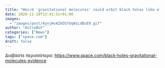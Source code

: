```yaml
---
title: "Weird 'gravitational molecules' could orbit black holes like electrons swirling around atoms"
date: 2020-11-18T13:41:51+01:00
images:
  - "images/post/4ynjWvAZkDSYUqWiLdBuE9.gif"
author: "AstroBot"
categories: ["News"]
tags: ["space.com"]
draft: false
---
```




Διαβάστε περισσότερα: https://www.space.com/black-holes-gravitational-molecules-evidence
